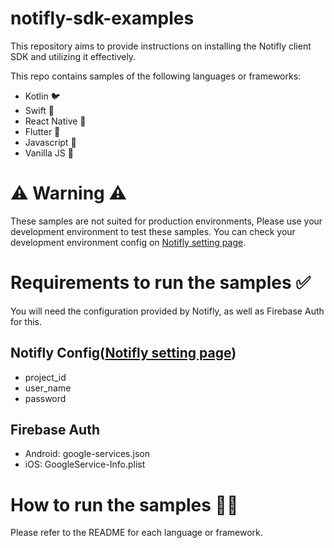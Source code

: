 # notifly-sdk-examples

This repository aims to provide instructions on installing the Notifly client SDK and utilizing it effectively.

This repo contains samples of the following languages or frameworks:

- Kotlin 🐦
- Swift 🦢
- React Native 🦩
- Flutter 🦜
- Javascript 🦚
- Vanilla JS 🦉

# ⚠️ Warning ⚠️

These samples are not suited for production environments,
Please use your development environment to test these samples.
You can check your development environment config on [Notifly setting page](https://notifly.tech/console/settings?environment=0).

# Requirements to run the samples ✅

You will need the configuration provided by Notifly, as well as Firebase Auth for this.

## Notifly Config([Notifly setting page](https://notifly.tech/console/settings?environment=0))

- project_id
- user_name
- password

## Firebase Auth

- Android: google-services.json
- iOS: GoogleService-Info.plist

# How to run the samples 🏃‍♀️

Please refer to the README for each language or framework.
